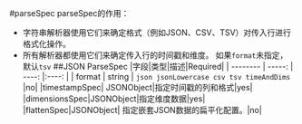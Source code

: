 #parseSpec
parseSpec的作用：
* 字符串解析器使用它们来确定格式（例如JSON、CSV、TSV）对传入行进行格式化操作。
* 所有解析器都使用它们来确定传入行的时间戳和维度。
如果`format`未指定，默认`tsv`
##JSON ParseSpec
|字段|类型|描述|Required|
| --------   | -----:  | ----:  |:----: |
| format | string | `json jsonLowercase csv tsv timeAndDims` |no|
|timestampSpec| JSONObject|指定时间戳的列和格式|yes|
|dimensionsSpec|JSONObject|指定维度数据|yes|
|flattenSpec|JSONObject| 指定嵌套JSON数据的扁平化配置。|no|
